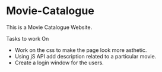 # Movie-Catalogue
This is a Movie Catalogue Website.

Tasks to work On
* Work on the css to make the page look more asthetic.
* Using jS API add description related to a particular movie.
* Create a login window for the users.
